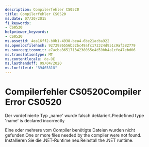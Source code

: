 ```yaml
---
description: Compilerfehler CS0520
title: Compilerfehler CS0520
ms.date: 07/20/2015
f1_keywords:
- CS0520
helpviewer_keywords:
- CS0520
ms.assetid: 4ea16ff2-b0b1-4938-bea4-6be21acba922
ms.openlocfilehash: 9272986556b32bc49afc172324d951c9af382779
ms.sourcegitcommit: e7acba36517134238065e4d50bb4a1cfe47ebd06
ms.translationtype: MT
ms.contentlocale: de-DE
ms.lasthandoff: 09/04/2020
ms.locfileid: "89465818"
---
```

# <a name="compiler-error-cs0520"></a><span data-ttu-id="7a4e0-103">Compilerfehler CS0520</span><span class="sxs-lookup"><span data-stu-id="7a4e0-103">Compiler Error CS0520</span></span>
<span data-ttu-id="7a4e0-104">Der vordefinierte Typ „name“ wurde falsch deklariert.</span><span class="sxs-lookup"><span data-stu-id="7a4e0-104">Predefined type 'name' is declared incorrectly</span></span>  
  
 <span data-ttu-id="7a4e0-105">Eine oder mehrere vom Compiler benötigte Dateien wurden nicht gefunden.</span><span class="sxs-lookup"><span data-stu-id="7a4e0-105">One or more files needed by the compiler were not found.</span></span> <span data-ttu-id="7a4e0-106">Installieren Sie die .NET-Runtime neu.</span><span class="sxs-lookup"><span data-stu-id="7a4e0-106">Reinstall the .NET runtime.</span></span>

